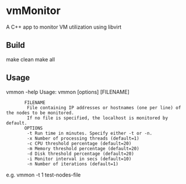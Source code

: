 # vmMonitor
A C++ app to monitor VM utilization using libvirt

Build
-----
make clean
make all

Usage
-----
vmmon -help
Usage: vmmon [options] [FILENAME]
```
       FILENAME
		File containing IP addresses or hostnames (one per line) of the nodes to be monitored.
		If no file is specified, the localhost is monitored by default.
       OPTIONS
		-t Run time in minutes. Specify either -t or -n.
		-x Number of processing threads (default=1)		 
		-c CPU threshold percentage (default=20)
		-m Memory threshold percentage (default=20)
		-d Disk threshold percentage (default=20)
		-i Monitor interval in secs (default=10)
		-n Number of iterations (default=1)
```
e.g.
       vmmon -t 1 test-nodes-file

